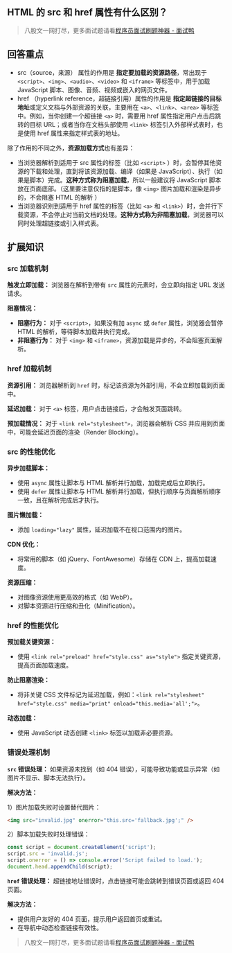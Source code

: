 ## HTML 的 src 和 href 属性有什么区别？
> 八股文一网打尽，更多面试题请看[程序员面试刷题神器 - 面试鸭](https://www.mianshiya.com/)

## 回答重点

- src（source，来源） 属性的作用是 **指定要加载的资源路径**，常出现于 `<script>`、`<img>`、`<audio>`、`<video>` 和 `<iframe>` 等标签中，用于加载 JavaScript 脚本、图像、音频、视频或嵌入的网页文件。
- href （hyperlink reference，超链接引用）属性的作用是 **指定超链接的目标地址**或定义文档与外部资源的关联，主要用在 `<a>`、`<link>`、`<area>` 等标签中。例如，当你创建一个超链接 `<a>` 时，需要用 href 属性指定用户点击后跳转的目标 URL；或者当你在文档头部使用 `<link>` 标签引入外部样式表时，也是使用 href 属性来指定样式表的地址。

除了作用的不同之外，**资源加载方式**也有差异：

- 当浏览器解析到适用于 src 属性的标签（比如 `<script>` ）时，会暂停其他资源的下载和处理，直到将该资源加载、编译（如果是 JavaScript）、执⾏（如果是脚本）完成。**这种方式称为阻塞加载**，所以⼀般建议将 JavaScript 脚本放在页面底部。（这里要注意仅指的是脚本，像 `<img>` 图片加载和渲染是异步的，不会阻塞 HTML 的解析 ）
- 当浏览器识别到适用于 href 属性的标签（比如 `<a>` 和 `<link>`）时，会并⾏下载资源，不会停⽌对当前⽂档的处理。**这种方式称为非阻塞加载**，浏览器可以同时处理超链接或引入样式表。

## 扩展知识

### src 加载机制

**触发立即加载：** 浏览器在解析到带有 `src` 属性的元素时，会立即向指定 URL 发送请求。

**阻塞情况：**
 - **阻塞行为：** 对于 `<script>`，如果没有加 `async` 或 `defer` 属性，浏览器会暂停 HTML 的解析，等待脚本加载并执行完成。
 - **非阻塞行为：** 对于 `<img>` 和 `<iframe>`，资源加载是异步的，不会阻塞页面解析。

### href 加载机制
 
**资源引用：** 浏览器解析到 `href` 时，标记该资源为外部引用，不会立即加载到页面中。
 
**延迟加载：** 对于 `<a>` 标签，用户点击链接后，才会触发页面跳转。

**预加载情况：** 对于 `<link rel="stylesheet">`，浏览器会解析 CSS 并应用到页面中，可能会延迟页面的渲染（Render Blocking）。

### src 的性能优化

**异步加载脚本：**
 - 使用 `async` 属性让脚本与 HTML 解析并行加载，加载完成后立即执行。
 - 使用 `defer` 属性让脚本与 HTML 解析并行加载，但执行顺序与页面解析顺序一致，且在解析完成后才执行。

**图片懒加载：**
 - 添加 `loading="lazy"` 属性，延迟加载不在视口范围内的图片。

**CDN 优化：**
 - 将常用的脚本（如 jQuery、FontAwesome）存储在 CDN 上，提高加载速度。

**资源压缩：**
 - 对图像资源使用更高效的格式（如 WebP）。
 - 对脚本资源进行压缩和丑化（Minification）。

### href 的性能优化

**预加载关键资源：**
 - 使用 `<link rel="preload" href="style.css" as="style">` 指定关键资源，提高页面加载速度。

**防止阻塞渲染：**
 - 将非关键 CSS 文件标记为延迟加载，例如：`<link rel="stylesheet" href="style.css" media="print" onload="this.media='all';">`。

**动态加载：**
 - 使用 JavaScript 动态创建 `<link>` 标签以加载非必要资源。

### 错误处理机制

**`src` 错误处理：** 如果资源未找到（如 404 错误），可能导致功能或显示异常（如图片不显示、脚本无法执行）。
 
 **解决方法：**

1）图片加载失败时设置替代图片：
   ```html
   <img src="invalid.jpg" onerror="this.src='fallback.jpg';" />
   ```

2）脚本加载失败时处理错误：
   ```javascript
   const script = document.createElement('script');
   script.src = 'invalid.js';
   script.onerror = () => console.error('Script failed to load.');
   document.head.appendChild(script);
   ```

**`href` 错误处理：** 超链接地址错误时，点击链接可能会跳转到错误页面或返回 404 页面。

**解决方法：**
 - 提供用户友好的 404 页面，提示用户返回首页或重试。
 - 在导航中动态检查链接有效性。




> 八股文一网打尽，更多面试题请看[程序员面试刷题神器 - 面试鸭](https://www.mianshiya.com/)